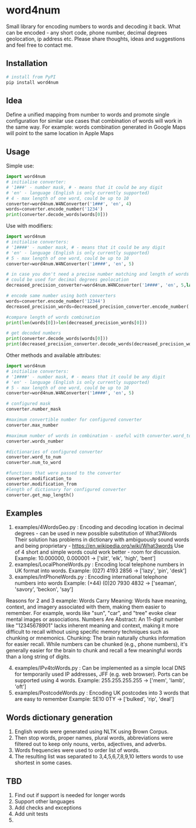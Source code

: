 # word4num
Small library for encoding numbers to words and decoding it back. What can be encoded - any short code, phone number, decimal degrees geolocation, ip address etc.
Please share thoughts, ideas and suggestions and feel free to contact me.
## Installation
```sh
# install from PyPI
pip install word4num
```

## Idea
Define a unified mapping from number to words and promote single configuration for similar use cases that combination of words will work in the same way. 
For example: words combination generated in Google Maps will point to the same location in Apple Maps

## Usage
Simple use:
```python
import word4num
# initialise converter:
# '1###' - number mask, # - means that it could be any digit
# 'en' - language (English is only currently supported)
# 4 - max length of one word, could be up to 10
converter=word4num.W4NConverter('1###', 'en', 4)
words=converter.encode_number('1234')
print(converter.decode_words(words[0]))
```
Use with modifiers:
```python
import word4num
# initialise converters:
# '1####' - number mask, # - means that it could be any digit
# 'en' - language (English is only currently supported)
# 5 - max length of one word, could be up to 10
converter=word4num.W4NConverter('1####', 'en', 5)

# in case you don't need a precise number matching and length of words combination is more important
# could be used for decimal degrees geolocation
decreased_precision_converter=word4num.W4NConverter('1####', 'en', 5,lambda x: str(int(int(x)/5)),lambda x: str(int(x)*5) )

# encode same number using both converters
words=converter.encode_number('12344')
decreased_precision_words=decreased_precision_converter.encode_number('12344')

#compare length of words combination
print(len(words[0])>len(decreased_precision_words[0]))

# get decoded numbers
print(converter.decode_words(words[0]))
print(decreased_precision_converter.decode_words(decreased_precision_words[0]))
```

Other methods and available attributes:
```python
import word4num
# initialise converters:
# '1####' - number mask, # - means that it could be any digit
# 'en' - language (English is only currently supported)
# 5 - max length of one word, could be up to 10
converter=word4num.W4NConverter('1####', 'en', 5)

# configured mask
converter.number_mask

#maximum convertible number for configured converter
converter.max_number

#maximum number of words in combination - useful with converter.word_to_num when you want to combine several results of encoding
converter.words_number

#dictionaries of configured converter
converter.word_to_num
converter.num_to_word

#functions that were passed to the converter
converter.modification_to
converter.modification_from
#length of dictionary for configured converter
converter.get_map_length()
```
## Examples
1. examples/4WordsGeo.py :
    Encoding and decoding location in decimal degrees - can be used in new possible substitution of What3Words
    Their solution has problems in dictionary with ambiguously sound words and being proprietary - https://en.wikipedia.org/wiki/What3words
    Use of 4 short and simple words could work better - room for discussion.
    Example: 10.000000, 0.000001 -> ['slit', 'elk', 'high', 'bent']
2. examples/LocalPhoneWords.py :
    Encoding local telephone numbers in UK format into words.
    Example: (027) 4193 2856 -> ['lazy', 'pin', 'desk']
3. examples/IntPhoneWords.py :
    Encoding international telephone numbers into words
    Example: (+44) (0)20 7930 4832 -> ['seaman', 'savory', 'beckon', 'say']

Reasons for 2 and 3 example:
Words Carry Meaning: Words have meaning, context, and imagery associated with them, making them easier to remember. For example, words like "sun", "car", and "tree" evoke clear mental images or associations.
Numbers Are Abstract: An 11-digit number like "12345678901" lacks inherent meaning and context, making it more difficult to recall without using specific memory techniques such as chunking or mnemonics.
Chunking: The brain naturally chunks information for easier recall. While numbers can be chunked (e.g., phone numbers), it's generally easier for the brain to chunk and recall a few meaningful words than a long string of digits.

4. examples/IPv4toWords.py :
    Can be implemented as a simple local DNS for temporarily used IP addresses, JFF (e.g. web browser). Ports can be supported using 4 words.
    Example: 255.255.255.255 -> ['mem', 'lamb', 'oft']
5. examples/PostcodeWords.py :
    Encoding UK postcodes into 3 words that are easy to remember
    Example: SE10 0TY -> ['bulked', 'rip', 'deal']

## Words dictionary generation
1. English words were generated using NLTK using Brown Corpus.
2. Then stop words, proper names, plural words, abbreviations were filtered out to keep only nouns, verbs, adjectives, and adverbs.
3. Words frequencies were used to order list of words.
4. The resulting list was separated to 3,4,5,6,7,8,9,10 letters words to use shortest in some cases.

## TBD
1. Find out if support is needed for longer words
2. Support other languages
3. Add checks and exceptions
4. Add unit tests
5. 